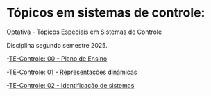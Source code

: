 # Tópicos em sistemas de controle:
Optativa - Tópicos Especiais em Sistemas de Controle

Disciplina segundo semestre 2025. 


-[TE-Controle: 00 - Plano de Ensino](TEC00-PlanoEnsino.html.slides.html)

-[TE-Controle: 01 - Representações dinâmicas](TEC01-RepresentacoesDinamicas.slides.html)

-[TE-Controle: 02 - Identificação de sistemas](TEC00-PlanoEnsino.html.slides.html)